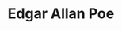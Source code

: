 ---
title: "Edgar Allan Poe"
hashtag: "edgar-allan-poe"
born-on: 1809-01-19
died-on: 1849-10-07
layout: hashtag
tags:
  - American
  - Author
  - Poet
  - Writer
  - Human Being
  - dead at the moment
---